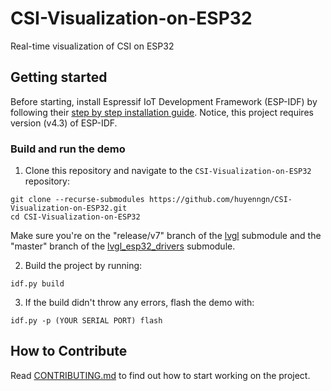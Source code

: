 # CSI-Visualization-on-ESP32
Real-time visualization of CSI on ESP32

## Getting started
Before starting, install Espressif IoT Development Framework (ESP-IDF) by following their [step by step installation guide](https://docs.espressif.com/projects/esp-idf/en/v4.3/esp32/get-started/index.html#installation-step-by-step). Notice, this project requires version (v4.3) of ESP-IDF.

### Build and run the demo
1. Clone this repository and navigate to the `CSI-Visualization-on-ESP32` repository:

```
git clone --recurse-submodules https://github.com/huyenngn/CSI-Visualization-on-ESP32.git
cd CSI-Visualization-on-ESP32
```
Make sure you're on the "release/v7" branch of the [lvgl](https://github.com/huyenngn/lvgl/tree/release/v7) submodule and the "master" branch of the [lvgl_esp32_drivers](https://github.com/huyenngn/lvgl_esp32_drivers/tree/master) submodule.

2. Build the project by running:
```
idf.py build
```

3. If the build didn't throw any errors, flash the demo with:
```
idf.py -p (YOUR SERIAL PORT) flash
```

## How to Contribute
Read [CONTRIBUTING.md](CONTRIBUTING.md) to find out how to start working on the project.
